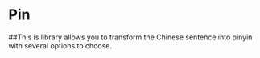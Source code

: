# Pin
##This is library allows you to transform the Chinese sentence into pinyin with several options to choose.
